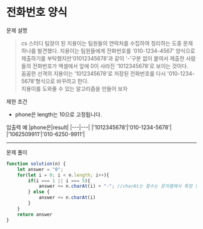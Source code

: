 
# 전화번호 양식

문제 설명
> cs 스터디 팀장이 된 지용이는 팀원들의 연락처를 수집하여 정리하는 도중 문제 하나를 발견했다.
지용이는 팀원들에게 전화번호를 '010-1234-4567' 양식으로 제출하기를 부탁했지만'01012345678'과 같이
'-'구분 없이 붙여서 제출한 사람들의 전화번호가 엑셀에서 앞에 0이 사라진 '1012345678'로 보이는 것이다.\
꼼꼼한 선격의 지용이는 '1012345678'로 저장된 전화번호를 다시 '010-1234-5678'형식으로 바꾸려고 한다.\
지용이를 도와줄 수 있는 알고리즘을 만들어 보자

제한 조건
+ phone은 length는 10으로 고정됩니다.

입출력 예
|phone은|result|
|---|---|
|'1012345678'|'010-1234-5678'|
|'1062509911'|'010-6250-9911'|

------------------------

문제 풀이
```javascript
function solution(n) { 
	let answer = "0";
	for(let i = 0; i < n.length; i++){
		if(i === 1 || i === 5){
			answer += n.charAt(i) + "-"; //charAt는 함수는 문자열에서 특정 인덱스에 위치하는 문자를 반환
		} else {
			answer += n.charAt(i)
		}
	}
	return answer
}
```